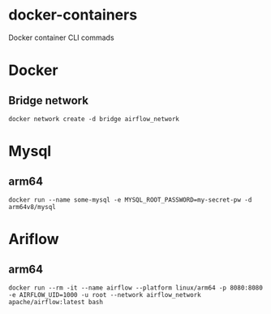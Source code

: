 # docker-containers
Docker container CLI commads

# Docker
## Bridge network

````
docker network create -d bridge airflow_network
````

# Mysql

## arm64

````
docker run --name some-mysql -e MYSQL_ROOT_PASSWORD=my-secret-pw -d arm64v8/mysql
````

# Ariflow

## arm64
````
docker run --rm -it --name airflow --platform linux/arm64 -p 8080:8080 -e AIRFLOW_UID=1000 -u root --network airflow_network apache/airflow:latest bash
````
